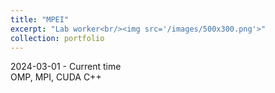 ```yaml
---
title: "MPEI"
excerpt: "Lab worker<br/><img src='/images/500x300.png'>"
collection: portfolio
---
```


2024-03-01 - Current time\
OMP, MPI, CUDA C++